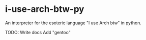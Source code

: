 # i-use-arch-btw-py
An interpreter for the esoteric language "I use Arch btw" in python.

TODO: Write docs
      Add "gentoo"
